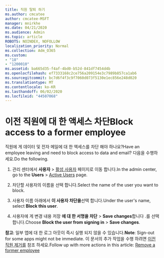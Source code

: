 ```yaml
---
title: 직원 탈퇴 하기
ms.author: cmcatee
author: cmcatee-MSFT
manager: mnirkhe
ms.date: 04/21/2020
ms.audience: Admin
ms.topic: article
ROBOTS: NOINDEX, NOFOLLOW
localization_priority: Normal
ms.collection: Adm_O365
ms.custom:
- "18"
- "1200010"
ms.assetid: ba665d35-f4af-4bd0-b52d-841df7454d4b
ms.openlocfilehash: ef7333168c2ce756a209154e3c7989b857ca1ab6
ms.sourcegitcommit: bc7d6f4f3c9f7060d073f5130e1ec856e248d020
ms.translationtype: MT
ms.contentlocale: ko-KR
ms.lasthandoff: 06/02/2020
ms.locfileid: "44507068"
---
```

# <a name="block-access-to-a-former-employee"></a><span data-ttu-id="b4380-102">이전 직원에 대 한 액세스 차단</span><span class="sxs-lookup"><span data-stu-id="b4380-102">Block access to a former employee</span></span>

<span data-ttu-id="b4380-103">직원에 게 데이터 및 전자 메일에 대 한 액세스를 차단 해야 하나요?</span><span class="sxs-lookup"><span data-stu-id="b4380-103">Have an employee leaving and need to block access to data and email?</span></span> <span data-ttu-id="b4380-104">다음을 수행하세요.</span><span class="sxs-lookup"><span data-stu-id="b4380-104">Do the following.</span></span>
  
1. <span data-ttu-id="b4380-105">관리 센터에서 **사용자** \> [활성 사용자](https://go.microsoft.com/fwlink/p/?linkid=834822) 페이지로 이동 합니다.</span><span class="sxs-lookup"><span data-stu-id="b4380-105">In the admin center, go to the **Users** \> [Active Users](https://go.microsoft.com/fwlink/p/?linkid=834822) page.</span></span>

2. <span data-ttu-id="b4380-106">차단할 사용자의 이름을 선택 합니다.</span><span class="sxs-lookup"><span data-stu-id="b4380-106">Select the name of the user you want to block.</span></span>

3. <span data-ttu-id="b4380-107">사용자 이름 아래에서 **이 사용자 차단을**선택 합니다.</span><span class="sxs-lookup"><span data-stu-id="b4380-107">Under the user's name, select **Block this user**.</span></span>

4. <span data-ttu-id="b4380-108">사용자에 게 변경 내용 저장 **에 대 한 서명을 차단** \> **Save changes**합니다 .를 선택 합니다.</span><span class="sxs-lookup"><span data-stu-id="b4380-108">Choose **Block the user from signing in** \> **Save changes**.</span></span>

<span data-ttu-id="b4380-109">**참고**: 일부 앱에 대 한 로그 아웃이 즉시 실행 되지 않을 수 있습니다.</span><span class="sxs-lookup"><span data-stu-id="b4380-109">**Note**: Sign-out for some apps might not be immediate.</span></span> <span data-ttu-id="b4380-110">이 문서의 추가 작업을 수행 하려면 [이전 직원 제거를](https://docs.microsoft.com/microsoft-365/admin/add-users/remove-former-employee) 참조 하세요.</span><span class="sxs-lookup"><span data-stu-id="b4380-110">Follow up with more actions in this article: [Remove a former employee](https://docs.microsoft.com/microsoft-365/admin/add-users/remove-former-employee)</span></span>